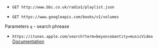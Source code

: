 

* `GET http://www.bbc.co.uk/radio1/playlist.json`

* `GET https://www.googleapis.com/books/v1/volumes`

Parameters
`q` - search phrease

* `https://itunes.apple.com/search?term=beyonce&entity=musicVideo`
[Documentation](https://affiliate.itunes.apple.com/resources/documentation/itunes-store-web-service-search-api/)
